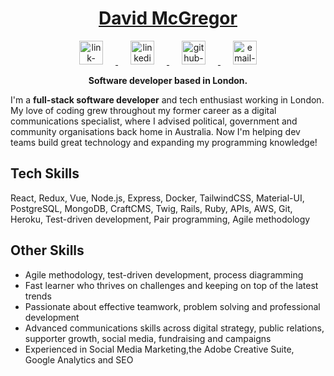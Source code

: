 <div align="center">
  <h1> 
    <a href="https://www.davidmcgregor.dev">
      David McGregor 
    </a>
  </h1>
  <a href="https://www.davidmcgregor.dev">
    <img src="https://cdn0.iconfinder.com/data/icons/entypo/80/link5-512.png" alt="link-icon" height="38" width="38" hspace="20">
  </a>
  <a href="https://www.linkedin.com/in/david-mcgregor-49b2a361">
    <img src="https://www.iconfinder.com/data/icons/free-social-icons/67/linkedin_circle_color-512.png" alt="linkedin-icon" height="38" width="38" hspace="20">
  </a>
  <a href="https://github.com/davmcgregor">
    <img src="https://cdn0.iconfinder.com/data/icons/octicons/1024/mark-github-512.png" alt="github-icon" height="38" width="38" hspace="20">
  </a>
  <a href="mailto:davidjohnmcgregor@gmail.com">
    <img src="https://cdn3.iconfinder.com/data/icons/linecons-free-vector-icons-pack/32/mail-512.png" alt="email-icon" height="38" width="38" hspace="20">
  </a>

 **Software developer based in London.**<br/>

</div>

I'm a **full-stack software developer** and tech enthusiast working in London. My love of coding grew throughout my former career as a digital communications specialist, where I advised political, government and community organisations back home in Australia. Now I'm helping dev teams build great technology and expanding my programming knowledge!

## Tech Skills

React, Redux, Vue, Node.js, Express, Docker, TailwindCSS, Material-UI, PostgreSQL, MongoDB, CraftCMS, Twig, Rails, Ruby, APIs, AWS, Git, Heroku, Test-driven development, Pair programming, Agile methodology

## Other Skills

- Agile methodology, test-driven development, process diagramming 
- Fast learner who thrives on challenges and keeping on top of the latest trends
- Passionate about effective teamwork, problem solving and professional development
- Advanced communications skills across digital strategy, public relations, supporter growth, social media, fundraising and campaigns
- Experienced in Social Media Marketing,the Adobe Creative Suite, Google Analytics and SEO
